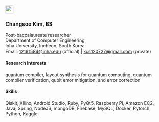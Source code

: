 # <img src="https://media.giphy.com/media/hvRJCLFzcasrR4ia7z/giphy.gif" width="25px">

### Changsoo Kim, BS
Post-baccalaureate researcher  
Department of Computer Engineering  
Inha University, Incheon, South Korea  
Email: 12191584@inha.edu (official) |  kcs120727@gmail.com (private)

#### Research Interests
quantum compiler, layout synthesis for quantum computing, quantum compiler verification, qubit error mitigation, and error correction

#### Skills
Qiskit, Xilinx, Android Studio, Ruby, PyQt5, Raspberry Pi, Amazon EC2, Java, Spring, NodeJS, mongoDB, Firebase, MySQL, Docker, Pytorch, Python, Kaggle

